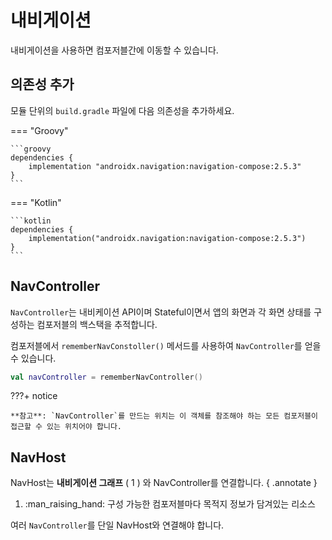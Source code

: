 # 내비게이션

내비게이션을 사용하면 컴포저블간에 이동할 수 있습니다.

## 의존성 추가

모듈 단위의 `build.gradle` 파일에 다음 의존성을 추가하세요.

=== "Groovy"

    ```groovy
    dependencies {
        implementation "androidx.navigation:navigation-compose:2.5.3"
    }
    ```

=== "Kotlin"

    ```kotlin
    dependencies {
        implementation("androidx.navigation:navigation-compose:2.5.3")
    }
    ```

## NavController

`NavController`는 내비케이션 API이며 Stateful이면서 앱의 화면과 각 화면 상태를 구성하는 컴포저블의 백스택을 추적합니다.

컴포저블에서 `rememberNavConstoller()` 메서드를 사용하여 `NavController`를 얻을 수 있습니다.

```kotlin
val navController = rememberNavController()
```

???+ notice

    **참고**: `NavController`를 만드는 위치는 이 객체를 참조해야 하는 모든 컴포저블이 접근할 수 있는 위치어야 합니다.

## NavHost

NavHost는 **내비게이션 그래프** ( 1 ) 와 NavController를 연결합니다.
{ .annotate }

1.  :man_raising_hand: 구성 가능한 컴포저블마다 목적지 정보가 담겨있는 리소스

여러 `NavController`를 단일 NavHost와 연결해야 합니다.


